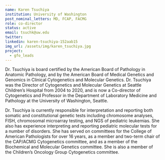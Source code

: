 ```yaml
---
name: Karen Tsuchiya
institution: University of Washington
post_nominal_letters: MD, FCAP, FACMG
role: co-director
status: active
email: tsuchk@uw.edu
twitter:
linkedin: karen-tsuchiya-152aab15
img_url: /assets/img/karen_tsuchiya.jpg
project:
  - gfo_leads
---
```

Dr. Tsuchiya is board certified by the American Board of Pathology in Anatomic Pathology, and by the American Board of Medical Genetics and Genomics in Clinical Cytogenetics and Molecular Genetics.  Dr. Tsuchiya was the Director of Cytogenetics and Molecular Genetics at Seattle Children’s Hospital from 2004 to 2020, and is now a Co-director of Cytogenetics and Professor in the Department of Laboratory Medicine and Pathology at the University of Washington, Seattle.

Dr. Tsuchiya is currently responsible for interpretation and reporting both somatic and constitutional genetic tests including chromosome analyses, FISH, chromosomal microarray testing, and NGS of pediatric leukemias. She also has experience interpreting and reporting pediatric molecular tests for a number of disorders.  She has served on committees for the College of American Pathologists for over 16 years, as a member and two-term chair of the CAP/ACMG Cytogenetics committee, and as a member of the Biochemical and Molecular Genetics committee.  She is also a member of the Children’s Oncology Group Cytogenetics committee.

